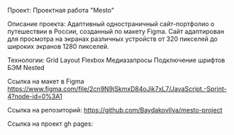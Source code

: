 Проект: Проектная работа "Mesto"

Описание проекта:
Адаптивный одностраничный сайт-портфолио о путешествии в России, созданный по макету Figma.
Сайт адаптирован для просмотра на экранах различных устройств от 320 пикселей до широких экранов 1280 пикселей.

Технологии:
Grid Layout
Flexbox
Медиазапросы
Подключение шрифтов БЭМ Nested

Ссылка на макет в Figma 
https://www.figma.com/file/2cn9N9jSkmxD84oJik7xL7/JavaScript.-Sprint-4?node-id=0%3A1

Ссылка на репозиторий:
https://github.com/BaydakovIlya/mesto-project

Ссылка на проект gh pages:
